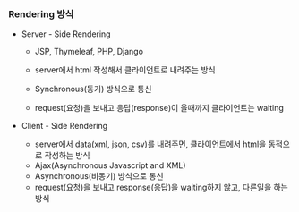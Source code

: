 ### Rendering 방식

- Server - Side Rendering

  - JSP, Thymeleaf, PHP, Django

  - server에서 html 작성해서 클라이언트로 내려주는 방식

  - Synchronous(동기) 방식으로 통신

  - request(요청)을 보내고 응답(response)이 올때까지 클라이언트는 waiting

    

- Client - Side Rendering

  - server에서 data(xml, json, csv)를 내려주면, 클라이언트에서 html을 동적으로 작성하는 방식
  - Ajax(Asynchronous Javascript and XML)
  - Asynchronous(비동기) 방식으로 통신
  - request(요청)을 보내고 response(응답)을 waiting하지 않고, 다른일을 하는 방식 

